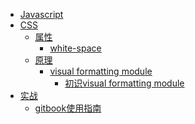 * [Javascript](/js/index.md)
* [CSS](/css/index.md)
    * [属性]()
        * [white-space](/css/properties/white-space.md)
    * [原理]()
        * [visual formatting module]()
            * [初识visual formatting module](/css/concept/visual-formatting-module-introduction.md)
* [实战](/in_action/index.md)
    * [gitbook使用指南](/in_action/gitbook使用指南.md)